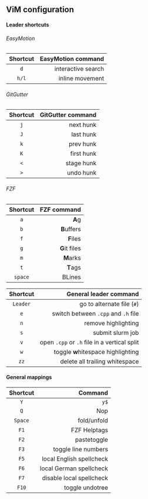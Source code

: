 ## ViM configuration

#### Leader shortcuts

###### EasyMotion

**Shortcut** | **EasyMotion command**
:----: | ----:
`d` | interactive search
`h/l` | inline movement

###### GitGutter

**Shortcut** | **GitGutter command**
:----: | ----:
`j` | next hunk
`J` | last hunk
`k` | prev hunk
`K` | first hunk
`<` | stage hunk
`>`  | undo hunk


###### FZF
**Shortcut** | **FZF command**
:----: | ----:
`a` | **A**g
`b` | **B**uffers
`f` | **F**iles
`g` | **G**it files
`m` | **M**arks
`t` | **T**ags
`space` | BLines


**Shortcut** | **General leader command**
:----: | ----:
`Leader` | go to alternate file (`#`)
`e` | switch between `.cpp` and `.h` file
`n` | remove highlighting
`s` | submit slurm job
`v` | open `.cpp` or `.h` file in a vertical split
`w` | toggle **w**hitespace highlighting
`zz` | delete all trailing whitespace

#### General mappings

**Shortcut** | **Command**
:----: | ----:
`Y` | `y$`
`Q` | Nop
`Space` | fold/unfold
`F1` | FZF Helptags
`F2` | pastetoggle
`F3` | toggle line numbers
`F5` | local English spellcheck
`F6` | local German spellcheck
`F7` | disable local spellcheck
`F10` | toggle undotree
